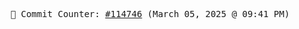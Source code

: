 <p align="center">
    <samp>
        📮 Commit Counter: <a href="https://github.com/Javascript-void0/Javascript-void0/commits/main">#114746</a> (March 05, 2025 @ 09:41 PM)
    </samp>
</p>